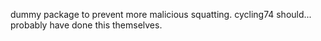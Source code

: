 dummy package to prevent more malicious squatting. cycling74 should... probably have done this themselves.
